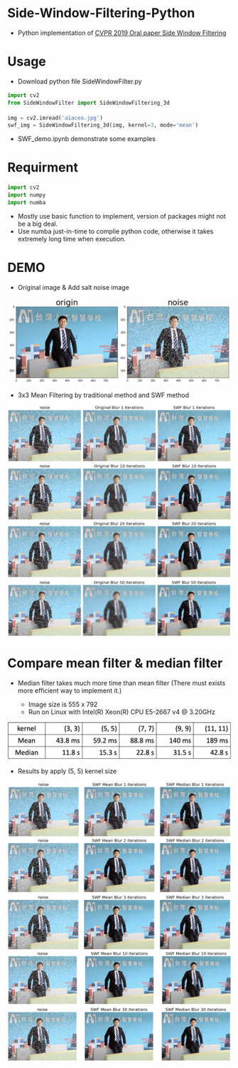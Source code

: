 # Side-Window-Filtering-Python
* Python implementation of [CVPR 2019 Oral paper Side Window Filtering](https://arxiv.org/pdf/1905.07177.pdf)

# Usage
* Download python file SideWindowFilter.py

```python
import cv2
from SideWindowFilter import SideWindowFiltering_3d

img = cv2.imread('aiaceo.jpg')
swf_img = SideWindowFiltering_3d(img, kernel=3, mode='mean')
```

* SWF_demo.ipynb demonstrate some examples

# Requirment

```python
import cv2
import numpy
import numba
```

* Mostly use basic function to implement, version of packages might not be a big deal.
* Use numba just-in-time to complie python code, otherwise it takes extremely long time when execution. 

# DEMO

* Original image & Add salt noise image

![alt](images/origin&noise.png)

* 3x3 Mean Filtering by traditional method and SWF method

![alt](images/mean_3x3_iter1.png)
![alt](images/mean_3x3_iter10.png)
![alt](images/mean_3x3_iter20.png)
![alt](images/mean_3x3_iter50.png)

# Compare mean filter & median filter

* Median filter takes much more time than mean filter
(There must exists more efficient way to implement it.)

  * Image size is 555 x 792
  * Run on Linux with Intel(R) Xeon(R) CPU E5-2667 v4 @ 3.20GHz

![alt](images/execution_times.png)

* Results by apply (5, 5) kernel size

![alt](images/compare_1.png)
![alt](images/compare_2.png)
![alt](images/compare_3.png)
![alt](images/compare_10.png)
![alt](images/compare_30.png)




